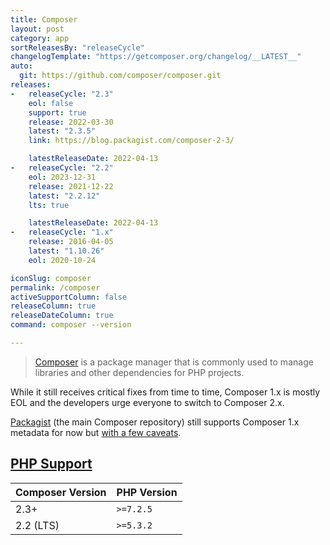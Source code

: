 ```yaml
---
title: Composer
layout: post
category: app
sortReleasesBy: "releaseCycle"
changelogTemplate: "https://getcomposer.org/changelog/__LATEST__"
auto:
  git: https://github.com/composer/composer.git
releases:
-   releaseCycle: "2.3"
    eol: false
    support: true
    release: 2022-03-30
    latest: "2.3.5"
    link: https://blog.packagist.com/composer-2-3/

    latestReleaseDate: 2022-04-13
-   releaseCycle: "2.2"
    eol: 2023-12-31
    release: 2021-12-22
    latest: "2.2.12"
    lts: true

    latestReleaseDate: 2022-04-13
-   releaseCycle: "1.x"
    release: 2016-04-05
    latest: "1.10.26"
    eol: 2020-10-24

iconSlug: composer
permalink: /composer
activeSupportColumn: false
releaseColumn: true
releaseDateColumn: true
command: composer --version

---
```


> [Composer](https://getcomposer.org/) is a package manager that is commonly used to manage libraries and other dependencies for PHP projects.

While it still receives critical fixes from time to time, Composer 1.x is mostly EOL and the developers urge everyone to switch to Composer 2.x.

[Packagist](https://packagist.org/) (the main Composer repository) still supports Composer 1.x metadata for now but [with a few caveats](https://blog.packagist.com/deprecating-composer-1-support/).

## [PHP Support](https://blog.packagist.com/composer-2-2/)

Composer Version|PHP Version
----------------|-----------
2.3+            | `>=7.2.5`
2.2 (LTS)       | `>=5.3.2`
